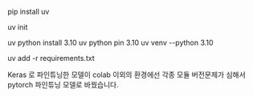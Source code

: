 pip install uv

uv init

uv python install 3.10 
uv python pin 3.10 
uv venv --python 3.10

uv add -r requirements.txt


Keras 로 파인튜닝한 모델이 colab 이외의 환경에선 각종 모듈 버전문제가 심해서 pytorch 파인튜닝 모델로 바꿨습니다.